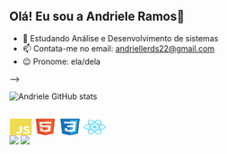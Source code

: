## Olá! Eu sou a Andriele Ramos👋


- 🌱 Estudando Análise e Desenvolvimento de sistemas
- 📫 Contata-me no email: andriellerds22@gmail.com
- 😉 Pronome: ela/dela

-->

![Andriele GitHub stats](https://github-readme-stats.vercel.app/api?username=Andriele92&count_private&theme=radical)


<div style="display: inline_block"><br>
  <img align="center" alt="Andriele-Js" height="30" width="40" src="https://raw.githubusercontent.com/devicons/devicon/master/icons/javascript/javascript-plain.svg">
  <img align="center" alt="Andriele-HTML" height="30" width="40" src="https://raw.githubusercontent.com/devicons/devicon/master/icons/html5/html5-original.svg">
  <img align="center" alt="Andriele-CSS" height="30" width="40" src="https://raw.githubusercontent.com/devicons/devicon/master/icons/css3/css3-original.svg">
  <img align="center" alt="Andriele-React" height="30" width="40" src="https://raw.githubusercontent.com/devicons/devicon/master/icons/react/react-original.svg">
</div>


<div> 
  <a href = "mailto:andriellerds22@gmail.com"><img src="https://img.shields.io/badge/Gmail-D14836?style=for-the-badge&logo=gmail&logoColor=white" target="_blank"></a>
  <a href="https://www.linkedin.com/in/andriele-ramos-9aba5b252" target="_blank"><img src="https://img.shields.io/badge/-LinkedIn-%230077B5?style=for-the-badge&logo=linkedin&logoColor=white" target="_blank"></a> 
</div>


